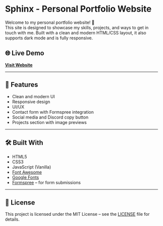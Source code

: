 # Sphinx - Personal Portfolio Website

Welcome to my personal portfolio website! 🎉  
This site is designed to showcase my skills, projects, and ways to get in touch with me. Built with a clean and modern HTML/CSS layout, it also supports dark mode and is fully responsive.

## 🌐 Live Demo
**[Visit Website](https://uncndy.github.io/Modern-Portfolio/)**  

---

## 📁 Features

- Clean and modern UI
- Responsive design
- UI/UX
- Contact form with Formspree integration
- Social media and Discord copy button
- Projects section with image previews

---

## 🛠️ Built With

- HTML5
- CSS3
- JavaScript (Vanilla)
- [Font Awesome](https://fontawesome.com/)
- [Google Fonts](https://fonts.google.com/)
- [Formspree](https://formspree.io/) – for form submissions

---

## 📝 License

This project is licensed under the MIT License – see the [LICENSE](LICENSE) file for details.


